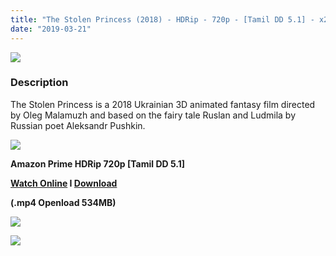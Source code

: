 ```yaml
---
title: "The Stolen Princess (2018) - HDRip - 720p - [Tamil DD 5.1] - x264 - 500MB - ESub"
date: "2019-03-21"
---
```


[![](https://3.bp.blogspot.com/-1NKp-s-kES4/XJNCD1ayeAI/AAAAAAAAARQ/cwwnM-Huu8Qg5J3M8YQM7X9XqT2Z_tWKACLcBGAs/s1600/The-Stolen-Princess-English-2018-20180518195938-500x500.jpg)](https://3.bp.blogspot.com/-1NKp-s-kES4/XJNCD1ayeAI/AAAAAAAAARQ/cwwnM-Huu8Qg5J3M8YQM7X9XqT2Z_tWKACLcBGAs/s1600/The-Stolen-Princess-English-2018-20180518195938-500x500.jpg)

### Description

The Stolen Princess is a 2018 Ukrainian 3D animated fantasy film directed by Oleg Malamuzh and based on the fairy tale Ruslan and Ludmila by Russian poet Aleksandr Pushkin.

[![](https://2.bp.blogspot.com/-fai1ZuUwnbA/XIjy2aT4irI/AAAAAAAAANw/WFW0YRK47_8GLAt3pPBSzBk0GJA6Mk5fgCPcBGAYYCw/s1600/torrborder.gif)](https://2.bp.blogspot.com/-fai1ZuUwnbA/XIjy2aT4irI/AAAAAAAAANw/WFW0YRK47_8GLAt3pPBSzBk0GJA6Mk5fgCPcBGAYYCw/s1600/torrborder.gif)

**Amazon Prime HDRip 720p \[Tamil DD 5.1\]**

**[Watch Online](https://toonnetworktamilvideos.blogspot.com/p/the-stolen-princess-2018-hdrip-720p.html) I [Download](https://openload.co/embed/E_COwq7to5k/)**

**(.mp4 Openload 534MB)**

![](https://2.bp.blogspot.com/-fai1ZuUwnbA/XIjy2aT4irI/AAAAAAAAANw/WFW0YRK47_8GLAt3pPBSzBk0GJA6Mk5fgCPcBGAYYCw/s1600/torrborder.gif)

![](https://thumb.oloadcdn.net/splash/E_COwq7to5k/4FZf2w3d_co.jpg)
